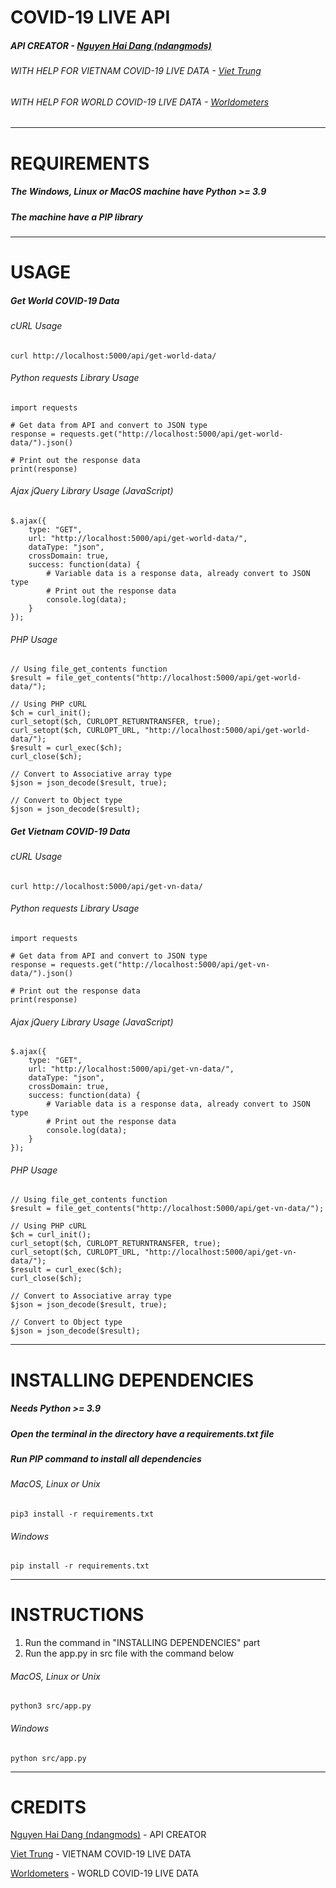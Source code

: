 # COVID-19 LIVE API

##### API CREATOR - [Nguyen Hai Dang (ndangmods)](https://github.com/ndangmods/)

###### WITH HELP FOR VIETNAM COVID-19 LIVE DATA - [Viet Trung](https://www.facebook.com/trungsociupro/)

###### WITH HELP FOR WORLD COVID-19 LIVE DATA - [Worldometers](https://www.worldometers.info/)

---

# REQUIREMENTS

##### The Windows, Linux or MacOS machine have Python >= 3.9

##### The machine have a PIP library

---

# USAGE

##### Get World COVID-19 Data 

###### cURL Usage

```
curl http://localhost:5000/api/get-world-data/
```

###### Python requests Library Usage

```
import requests

# Get data from API and convert to JSON type
response = requests.get("http://localhost:5000/api/get-world-data/").json()

# Print out the response data
print(response)
```

###### Ajax jQuery Library Usage (JavaScript)

```
$.ajax({
    type: "GET",
    url: "http://localhost:5000/api/get-world-data/",
    dataType: "json",
    crossDomain: true,
    success: function(data) {
        # Variable data is a response data, already convert to JSON type
        # Print out the response data
        console.log(data);
    }
});
```

###### PHP Usage

```
// Using file_get_contents function
$result = file_get_contents("http://localhost:5000/api/get-world-data/");

// Using PHP cURL
$ch = curl_init();
curl_setopt($ch, CURLOPT_RETURNTRANSFER, true);
curl_setopt($ch, CURLOPT_URL, "http://localhost:5000/api/get-world-data/");
$result = curl_exec($ch);
curl_close($ch);

// Convert to Associative array type
$json = json_decode($result, true);

// Convert to Object type
$json = json_decode($result);
```

##### Get Vietnam COVID-19 Data

###### cURL Usage

```
curl http://localhost:5000/api/get-vn-data/
```

###### Python requests Library Usage

```
import requests

# Get data from API and convert to JSON type
response = requests.get("http://localhost:5000/api/get-vn-data/").json()

# Print out the response data
print(response)
```

###### Ajax jQuery Library Usage (JavaScript)

```
$.ajax({
    type: "GET",
    url: "http://localhost:5000/api/get-vn-data/",
    dataType: "json",
    crossDomain: true,
    success: function(data) {
        # Variable data is a response data, already convert to JSON type
        # Print out the response data
        console.log(data);
    }
});
```

###### PHP Usage

```
// Using file_get_contents function
$result = file_get_contents("http://localhost:5000/api/get-vn-data/");

// Using PHP cURL
$ch = curl_init();
curl_setopt($ch, CURLOPT_RETURNTRANSFER, true);
curl_setopt($ch, CURLOPT_URL, "http://localhost:5000/api/get-vn-data/");
$result = curl_exec($ch);
curl_close($ch);

// Convert to Associative array type
$json = json_decode($result, true);

// Convert to Object type
$json = json_decode($result);
```

---

# INSTALLING DEPENDENCIES

##### Needs Python >= 3.9

##### Open the terminal in the directory have a requirements.txt file

##### Run PIP command to install all dependencies

###### MacOS, Linux or Unix

```
pip3 install -r requirements.txt
```

###### Windows

```
pip install -r requirements.txt
```

---

# INSTRUCTIONS

1. Run the command in "INSTALLING DEPENDENCIES" part
2. Run the app.py in src file with the command below

###### MacOS, Linux or Unix

```
python3 src/app.py
```

###### Windows

```
python src/app.py
```

---

# CREDITS

[Nguyen Hai Dang (ndangmods)](https://github.com/ndangmods/) - API CREATOR

[Viet Trung](https://www.facebook.com/trungsociupro/) - VIETNAM COVID-19 LIVE DATA

[Worldometers](https://www.worldometers.info/) - WORLD COVID-19 LIVE DATA
